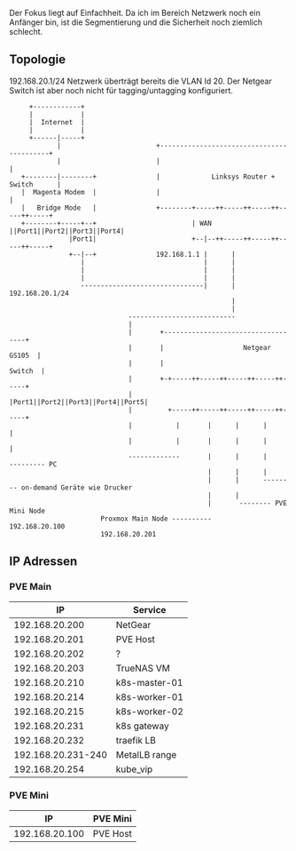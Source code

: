 Der Fokus liegt auf Einfachheit. Da ich im Bereich Netzwerk noch ein Anfänger bin, ist die Segmentierung und die Sicherheit noch ziemlich schlecht.

## Topologie

192.168.20.1/24 Netzwerk überträgt bereits die VLAN Id 20. Der Netgear Switch ist aber noch nicht für tagging/untagging konfiguriert.

```
     +------------+                                                          
     |            |                                                          
     |  Internet  |                                                          
     |            |                                                          
     +------|-----+                                                            
            |                        +------------------------------------------+
            |                        |                                          |
   +--------|--------+               |             Linksys Router + Switch      |
   |  Magenta Modem  |               |                                          |
   |   Bridge Mode   |               +--------+-----++-----++-----++-----++-----+
   +--------+-----+--+                        | WAN ||Port1||Port2||Port3||Port4|
               |Port1|                        +--|--++-----++-----++-----++-----+
               +--|--+               192.168.1.1 |      |                        
                  |                              |      |                    
                  |                              |      |                        
                  |                              |      |                        
                  -------------------------------|      |  192.168.20.1/24                      
                                                        |            
                                                        |                        
                              ---------------------------                        
                              |                                                  
                              |       +-----------------------------------+        
                              |       |                    Netgear GS105  |        
                              |       |                           Switch  |        
                              |       +-+-----++-----++-----++-----++-----+        
                              |         |Port1||Port2||Port3||Port4||Port5|        
                              |         +-----++-----++-----++-----++-----+         
                              |           |       |      |      |      |
                              |           |       |      |      |      |
                              -------------       |      |      |      --------- PC 
                                                  |      |      |      
                                                  |      |      -------- on-demand Geräte wie Drucker      
                                                  |      |         
                                                  |       -------- PVE Mini Node      
                       Proxmox Main Node ----------                192.168.20.100
                       192.168.20.201
```

## IP Adressen

### PVE Main

| IP                 | Service       |
| ------------------ | ------------- |
| 192.168.20.200     | NetGear       |
| 192.168.20.201     | PVE Host      |
| 192.168.20.202     | ?             |
| 192.168.20.203     | TrueNAS VM    |
| 192.168.20.210     | k8s-master-01 |
| 192.168.20.214     | k8s-worker-01 |
| 192.168.20.215     | k8s-worker-02 |
| 192.168.20.231     | k8s gateway   |
| 192.168.20.232     | traefik LB    |
| 192.168.20.231-240 | MetalLB range |
| 192.168.20.254     | kube_vip      |


### PVE Mini

| IP             | PVE Mini |
| -------------- | -------- |
| 192.168.20.100 | PVE Host |
